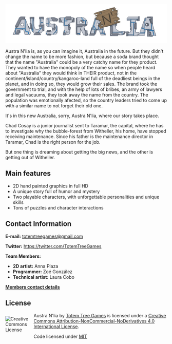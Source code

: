 ![Alpha header](/WikiResources/concept_header.png)



Austra N'lia is, as you can imagine it, Australia in the future. But they didn't change the name to be more fashion, but because a soda brand thought that the name "Australia" could be a very catchy name for they product. They wanted to have the monopoly of the name so when people heard about "Australia" they would think in THEIR product, not in the continent/island/country/kangaroo-land full of the deadliest beings in the planet, and in doing so, they would grow their sales. The brand took the government to trial, and with the help of lots of bribes, an army of lawyers and legal vacuums, they took away the name from the country. The population was emotionally afected, so the country leaders tried to come up with a similar name to not forget their old one.

It's in this new Australia, sorry, Austra N'lia, where our story takes place.

Chad Cosay is a junior journalist sent to Taramar, the capital, where he has to investigate why the bubble-forest from Witheller, his home, have stopped receiving maintenance. Since his father is the maintenance director in Taramar, Chad is the right person for the job.

But one thing is dreaming about getting the big news, and the other is getting out of Witheller.

## Main features
* 2D hand painted graphics in full HD
* A unique story full of humor and mystery
* Two playable characters, with unforgettable personalities and unique skills
* Tons of puzzles and character interactions

## Contact Information
**E-mail:** totemtreegames@gmail.com

**Twitter:** https://twitter.com/TotemTreeGames

**Team Members:**
* **2D artist:** Anna Plaza
* **Programmer:** Zoé González
* **Technical artist:** Laura Cobo

[**Members contact details**](/wiki/Team-Members)

## License

<a rel="license" href="http://creativecommons.org/licenses/by-nc-nd/4.0/"><img alt="Creative Commons License" align="left" src="https://i.creativecommons.org/l/by-nc-nd/4.0/88x31.png" width=88 vspace="10"/></a>
Austra N'lia by [Totem Tree Games](https://twitter.com/TotemTreeGames) is licensed under a [Creative Commons Attribution-NonCommercial-NoDerivatives 4.0 International License](https://creativecommons.org/licenses/by-nc-nd/4.0/).

Code licensed under [MIT](https://github.com/ShadowOfDragons/AustraNlia/blob/master/LICENSE)
